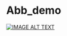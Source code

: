 # Abb_demo
[![IMAGE ALT TEXT](http://img.youtube.com/vi/p-nRPpacH7o/1.jpg)](https://www.youtube.com/watch?v=p-nRPpacH7o "Abb_demo_x4")




 
